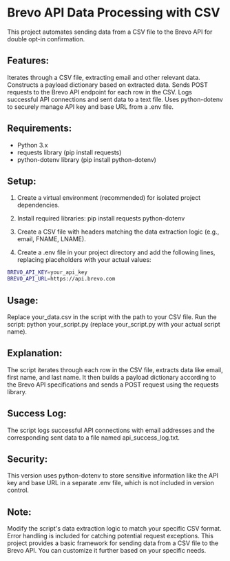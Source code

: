 # Brevo API Data Processing with CSV
This project automates sending data from a CSV file to the Brevo API for double opt-in confirmation.

## Features:

Iterates through a CSV file, extracting email and other relevant data.
Constructs a payload dictionary based on extracted data.
Sends POST requests to the Brevo API endpoint for each row in the CSV.
Logs successful API connections and sent data to a text file.
Uses python-dotenv to securely manage API key and base URL from a .env file.

## Requirements:

- Python 3.x
- requests library (pip install requests)
- python-dotenv library (pip install python-dotenv)

## Setup:

1. Create a virtual environment (recommended) for isolated project dependencies.

2. Install required libraries: pip install requests python-dotenv

3. Create a CSV file with headers matching the data extraction logic (e.g., email, FNAME, LNAME).

4. Create a .env file in your project directory and add the following lines, replacing placeholders with your actual values:

```bash
BREVO_API_KEY=your_api_key
BREVO_API_URL=https://api.brevo.com
```

## Usage:

Replace your_data.csv in the script with the path to your CSV file.
Run the script: python your_script.py (replace your_script.py with your actual script name).

## Explanation:

The script iterates through each row in the CSV file, extracts data like email, first name, and last name. It then builds a payload dictionary according to the Brevo API specifications and sends a POST request using the requests library.

## Success Log:

The script logs successful API connections with email addresses and the corresponding sent data to a file named api_success_log.txt.

## Security:

This version uses python-dotenv to store sensitive information like the API key and base URL in a separate .env file, which is not included in version control.

## Note:

Modify the script's data extraction logic to match your specific CSV format.
Error handling is included for catching potential request exceptions.
This project provides a basic framework for sending data from a CSV file to the Brevo API. You can customize it further based on your specific needs.
